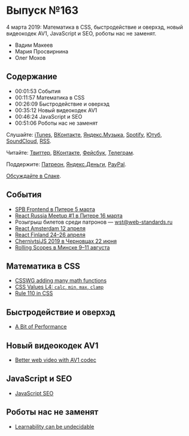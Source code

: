 # Выпуск №163

4 марта 2019: Математика в CSS, быстродействие и оверхэд, новый видеокодек AV1, JavaScript и SEO, роботы нас не заменят.

- Вадим Макеев
- Мария Просвирнина
- Олег Мохов

## Содержание

- 00:01:53 События
- 00:11:57 Математика в CSS
- 00:26:09 Быстродействие и оверхэд
- 00:35:12 Новый видеокодек AV1
- 00:46:24 JavaScript и SEO
- 00:51:06 Роботы нас не заменят

Слушайте: [iTunes](https://itunes.apple.com/podcast/id1080500016), [ВКонтакте](https://vk.com/podcasts-32017543), [Яндекс.Музыка](https://music.yandex.ru/album/6245956), [Spotify](https://open.spotify.com/show/3rzAcADjpBpXt73L0epTjV), [Ютуб](https://www.youtube.com/playlist?list=PLMBnwIwFEFHcwuevhsNXkFTcadeX5R1Go), [SoundCloud](https://soundcloud.com/web-standards), [RSS](https://web-standards.ru/podcast/feed/).

Читайте: [Твиттер](https://twitter.com/webstandards_ru), [ВКонтакте](https://vk.com/webstandards_ru), [Фейсбук](https://www.facebook.com/webstandardsru), [Телеграм](https://t.me/webstandards_ru).

Поддержите: [Патреон](https://www.patreon.com/webstandards_ru), [Яндекс.Деньги](https://money.yandex.ru/to/41001119329753), [PayPal](https://www.paypal.me/pepelsbey).

[Обсуждайте в Слаке](http://slack.web-standards.ru/).

## События

- [SPB Frontend в Питере 5 марта](https://spb-frontend-events.timepad.ru/event/908651)
- [React Russia Meetup #1 в Питере 16 марта](https://reactrussia.timepad.ru/event/894987/)
- Розыгрыш билетов среди патронов — wst@web-standards.ru
- [React Amsterdam 12 апреля](https://react.amsterdam/)
- [React Finland 24–26 апреля](https://react-finland.fi/)
- [ChernivtsiJS 2019 в Черновцах 22 июня](https://chernivtsi.js.org/)
- [Rolling Scopes в Минске 9–11 августа](https://rsconf.by/)

## Математика в CSS

- [CSSWG adding many math functions](https://twitter.com/bdc/status/1100921258839953408)
- [CSS Values L4: `calc`, `min`, `max`, `clamp`](https://www.w3.org/TR/css-values-4/#calc-notation)
- [Rule 110 in CSS](https://jsfiddle.net/Camilo/eQyBa/)

## Быстродействие и оверхэд

- [A Bit of Performance](https://kizu.ru/a-bit-of-performance/)

## Новый видеокодек AV1

- [Better web video with AV1 codec](https://evilmartians.com/chronicles/better-web-video-with-av1-codec)

## JavaScript и SEO

- [JavaScript SEO](https://www.youtube.com/playlist?list=PLKoqnv2vTMUPOalM1zuWDP9OQl851WMM9)

## Роботы нас не заменят

- [Learnability can be undecidable](https://www.nature.com/articles/s42256-018-0002-3)
